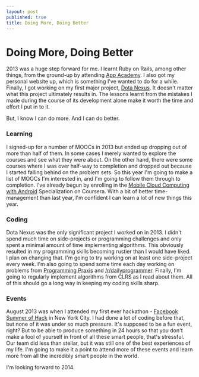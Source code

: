 ```yaml
---
layout: post
published: true
title: Doing More, Doing Better
---
```


# Doing More, Doing Better #

2013 was a huge step forward for me. I learnt Ruby on Rails, among other things, from the ground-up by attending [App Academy](http://www.appacademy.io/). I also got my personal website up, which is something I've wanted to do for a while. Finally, I got working on my first major project, [Dota Nexus](http://www.dotanexus.com/). It doesn't matter what this project ultimately results in. The lessons learnt from the mistakes I made during the course of its development alone make it worth the time and effort I put in to it.

But, I know I can do more. And I can do better.

### Learning ###

I signed-up for a number of MOOCs in 2013 but ended up dropping out of more than half of them. In some cases I merely wanted to explore the courses and see what they were about. On the other hand, there were some courses where I was over half-way to completion and dropped out because I started falling behind on the problem sets. So this year I'm going to make a list of MOOCs I'm interested in, and I'm going to follow them through to completion. I've already begun by enrolling in the [Mobile Cloud Computing with Android](https://www.coursera.org/specialization/mobilecloudcomputing/2) Specialization on Coursera. With a bit of better time-management than last year, I'm confident I can learn a lot of new things this year.

### Coding ###

Dota Nexus was the only significant project I worked on in 2013. I didn't spend much time on side-projects or programming challenges and only spent a minimal amount of time implementing algorithms. This obviously resulted in my programming skills becoming rustier than I would have liked. I plan on changing that. I'm going to try working on at least one side-project every week. I'm also going to spend some time each day working on problems from [Programming Praxis](http://programmingpraxis.com/) and [/r/dailyprogrammer](http://www.reddit.com/r/dailyprogrammer). Finally, I'm going to regularly implement algorithms from CLRS as I read about them. All of this should go a long way in keeping my coding skills sharp.

### Events ###

August 2013 was when I attended my first ever hackathon - [Facebook Summer of Hack](https://www.facebook.com/media/set/?set=a.554286037965737.1073741830.248745975186413&type=1) in New York City. I had done a lot of coding before that, but none of it was under so much pressure. It's supposed to be a fun event, right? But to be able to produce something in 24 hours so that you don't make a fool of yourself in front of all these smart people, that's stressful. Our team did less than stellar, but it was still one of the best experiences of my life. I'm going to make it a point to attend more of these events and learn more from all the incredibly smart people in the world.


I'm looking forward to 2014.